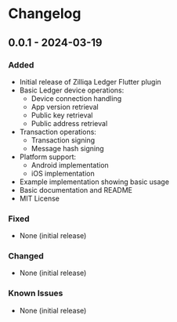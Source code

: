 # Changelog

## 0.0.1 - 2024-03-19

### Added
- Initial release of Zilliqa Ledger Flutter plugin
- Basic Ledger device operations:
  - Device connection handling
  - App version retrieval
  - Public key retrieval
  - Public address retrieval
- Transaction operations:
  - Transaction signing
  - Message hash signing
- Platform support:
  - Android implementation
  - iOS implementation
- Example implementation showing basic usage
- Basic documentation and README
- MIT License

### Fixed
- None (initial release)

### Changed
- None (initial release)

### Known Issues
- None (initial release)
